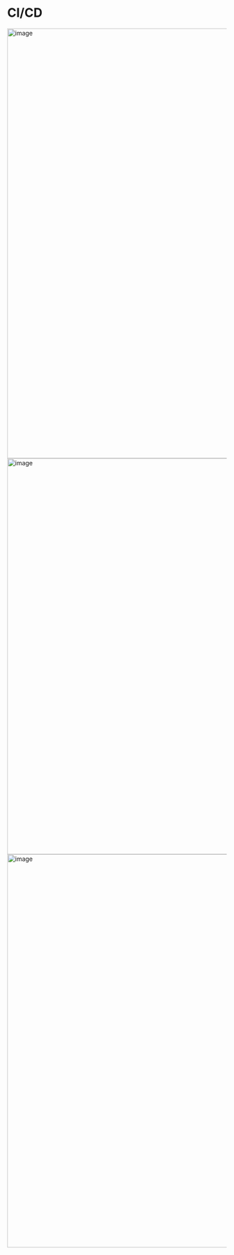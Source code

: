 # CI/CD

<img width="986" alt="image" src="https://github.com/user-attachments/assets/f413befa-e38a-449e-a2b8-bf402259d006">

<img width="908" alt="image" src="https://github.com/user-attachments/assets/94cac1d7-c05c-4403-bc42-2c3e72351002">

<img width="902" alt="image" src="https://github.com/user-attachments/assets/fb19338f-890c-4ad0-8030-9f76a4ec1ec7">


